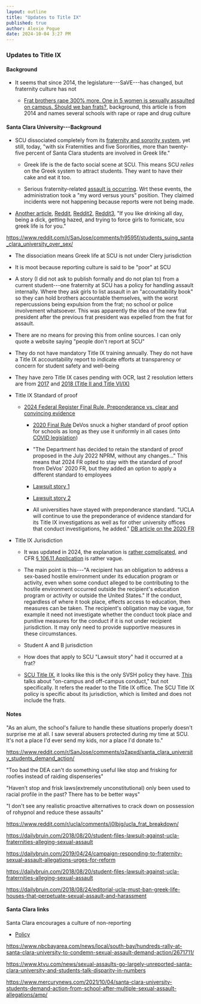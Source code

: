 ```yaml
---
layout: outline
title: "Updates to Title IX"
published: true
author: Alexie Pogue
date: 2024-10-04 3:27 PM
---
```


### Updates to Title IX 

#### Background 

- It seems that since 2014, the legislature---SaVE---has changed, but fraternity culture has not 

	- [Frat brothers rape 300% more. One in 5 women is sexually assaulted on campus. Should we ban frats?](https://www.theguardian.com/commentisfree/2014/sep/24/rape-sexual-assault-ban-frats), background, this article is from 2014 and names several schools with rape or rape and drug culture








#### Santa Clara University---Background 

- SCU dissociated completely from its [fraternity and sorority system](https://dh.scu.edu/exhibits/exhibits/show/greeklifescu), yet still, today, "with six Fraternities and five Sororities, more than twenty-five percent of Santa Clara students are involved in Greek life."

	- Greek life is the de facto social scene at SCU. This means SCU *relies* on the Greek system to attract students. They want to have their cake and eat it too.

	- Serious fraternity-related [assault is occurring](https://www.mercurynews.com/2021/10/04/santa-clara-university-students-demand-action-from-school-after-multiple-sexual-assault-allegations/amp/). Wrt these events, the administration took a "my word versus yours" position. They claimed incidents were not happening because reports were not being made. 

- [Another article](https://www.ktvu.com/news/sexual-assaults-go-largely-unreported-santa-clara-university-and-students-talk-disparity-in-numbers), [Reddit](https://www.reddit.com/r/SCU/comments/12snkpf/how_bad_is_sexual_assault_at_scu/), [Reddit2](https://www.reddit.com/r/SCU/comments/17yppxz/give_it_to_me_straight_how_is_scu_i_need_the_real/), [Reddit3](https://www.reddit.com/r/SCU/comments/el64lo/greek_life_reputation/), "If you like drinking all day, being a dick, getting hazed, and trying to force girls to fornicate, scu greek life is for you." 

https://www.reddit.com/r/SanJose/comments/h9595f/students_suing_santa_clara_university_over_sex/
			
- The dissociation means Greek life at SCU is not under Clery jurisdiction 

- It is moot because reporting culture is said to be "poor" at SCU

- A story (I did not ask to publish formally and do not plan to) from a current student---one fraternity at SCU has a policy for handling assault internally. Where they ask girls to list assault in an "accountability book" so they can hold brothers accountable themselves, with the worst repercussions being expulsion from the frat; no school or police involvement whatsoever. This was apparently the idea of the new frat president after the previous frat president was expelled from the frat for assault. 

- There are no means for proving this from online sources. I can only quote a website saying "people don't report at SCU"

- They do not have mandatory Title IX training annually. They do not have a Title IX accountability report to indicate efforts at transparency or concern for student safety and well-being 

- They have zero Title IX cases pending with OCR, last 2 resolution letters are from [2017](https://www.ed.gov/sites/ed/files/about/offices/list/ocr/docs/investigations/more/09172106-a.pdf) and [2018 (Title II and Title VI/IX)](https://www.ed.gov/sites/ed/files/about/offices/list/ocr/docs/investigations/more/09172584-a.pdf)

- Title IX Standard of proof

	- [2024 Federal Register Final Rule, Preponderance vs. clear and convincing evidence](https://www.federalregister.gov/d/2024-07915/p-2424)

		- [2020 Final Rule](https://www.cnn.com/2020/05/06/politics/education-secretary-betsy-devos-title-ix-regulations/index.html) DeVos snuck a higher standard of proof option for schools as long as they use it uniformly in all cases (into [COVID legislation](https://x.com/EdWorkforceDems/status/1258058830463799300))

		- "The Department has decided to retain the standard of proof proposed in the July 2022 NPRM, without any changes..." This means that 2024 FR opted to stay with the standard of proof from DeVos' 2020 FR, but they added an option to apply a different standard to employees

		- [Lawsuit story 1](https://topclassactions.com/lawsuit-settlements/sexual-assault-abuse/students-suing-santa-clara-university-over-sexual-assault-claims-criticize-title-ix-changes/)

		- [Lawsuit story 2](https://www.mercurynews.com/2020/06/14/students-suing-santa-clara-university-over-sex-assault-cases-join-chorus-of-title-ix-concerns/)

		- All universities have stayed with preponderance standard. "UCLA will continue to use the preponderance of evidence standard for its Title IX investigations as well as for other university offices that conduct investigations, he added." [DB article on the 2020 FR](https://dailybruin.com/2020/08/16/new-title-ix-policies-prompt-calls-on-ucla-to-protect-survivors-of-sexual-violence)

- Title IX Jurisdiction

	- It was updated in 2024, the explanation is [rather complicated](https://www.federalregister.gov/d/2024-07915/p-797), and CFR [§ 106.11 Application](https://www.ecfr.gov/current/title-34/section-106.11) is rather vague. 

	- The main point is this---"A recipient has an obligation to address a sex-based hostile environment under its education program or activity, even when some conduct alleged to be contributing to the hostile environment occurred outside the recipient's education program or activity or outside the United States." If the conduct, regardless of where it took place, effects access to education, then measures can be taken. The recipient's obligation may be vague, for example it need not investigate whether the conduct took place and punitive measures for the conduct if it is not under recipient jurisdiction. It may only need to provide supportive measures in these circumstances. 

	- Student A and B jurisdiction 

	- How does that apply to SCU "Lawsuit story" had it occurred at a frat?

	- [SCU Title IX](https://www.scu.edu/title-ix/policy/title-ix-policy/), it looks like this is the only SVSH policy they have. [This](https://www.scu.edu/bulletin/undergraduate/EqualOpportunityNondiscriminationandSexualHarassmentPolicies.html) talks about "on-campus and off-campus conduct," but not specifically. It refers the reader to the Title IX office. The SCU Title IX policy is specific about its jurisdiction, which is limited and does not include the frats. 
















#### Notes

"As an alum, the school's failure to handle these situations properly doesn't surprise me at all. I saw several abusers protected during my time at SCU. It's not a place I'd ever send my kids, nor a place I'd donate to."

https://www.reddit.com/r/SanJose/comments/q2apxd/santa_clara_university_students_demand_action/

"Too bad the DEA can't do something useful like stop and frisking for roofies instead of raiding dispenseries"


"Haven’t stop and frisk laws(extremely unconstitutional) only been used to racial profile in the past? There has to be better ways"

"I don't see any realistic proactive alternatives to crack down on possession of rohypnol and reduce these assaults"



https://www.reddit.com/r/ucla/comments/j0lbjg/ucla_frat_breakdown/

https://dailybruin.com/2018/08/20/student-files-lawsuit-against-ucla-fraternities-alleging-sexual-assault

https://dailybruin.com/2019/04/24/campaign-responding-to-fraternity-sexual-assault-allegations-urges-for-reform

https://dailybruin.com/2018/08/20/student-files-lawsuit-against-ucla-fraternities-alleging-sexual-assault

https://dailybruin.com/2018/08/24/editorial-ucla-must-ban-greek-life-houses-that-perpetuate-sexual-assault-and-harassment



#### Santa Clara links

Santa Clara encourages a culture of non-reporting 


- [Policy](https://www.scu.edu/title-ix/policy/)

https://www.nbcbayarea.com/news/local/south-bay/hundreds-rally-at-santa-clara-university-to-condemn-sexual-assault-demand-action/2671711/

https://www.ktvu.com/news/sexual-assaults-go-largely-unreported-santa-clara-university-and-students-talk-disparity-in-numbers

https://www.mercurynews.com/2021/10/04/santa-clara-university-students-demand-action-from-school-after-multiple-sexual-assault-allegations/amp/